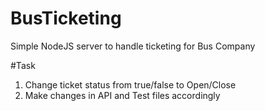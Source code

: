 # BusTicketing
Simple NodeJS server to handle ticketing for Bus Company

#Task
1. Change ticket status from true/false to Open/Close
2. Make changes in API and Test files accordingly
